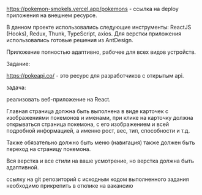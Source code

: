 https://pokemon-smokels.vercel.app/pokemons - ссылка на deploy приложения на внешнем ресурсе.

В данном проекте использовались следующие инструменты: ReactJS (Hooks), Redux, Thunk, TypeScript, axios.
Для верстки приложения использовались готовые решения из AntDesign.

Приложение полностью адаптивно, рабочее для всех видов устройств.

Задание:

https://pokeapi.co/ - это ресурс для разработчиков с открытым api.

задача:

реализовать веб-приложение на React.

Главная страница должна быть выполнена в виде карточек с изображениями покемонов и именами,
при клике на карточку должна открываться страница покемона, с его изображением и всей подробной информацией, а именно рост, вес, тип, способности и т.д.

Также обязательно должно быть меню (навигация) также должен быть переход на страницу покемона.

Вся верстка и все стили на ваше усмотрение, но верстка должна быть адаптивной.

ссылку на git репозиторий с исходным кодом выполненного задания необходимо прикрепить в отклике на вакансию
